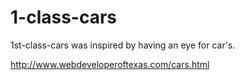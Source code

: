 # 1-class-cars
1st-class-cars was inspired by having an eye for car's.

http://www.webdeveloperoftexas.com/cars.html
